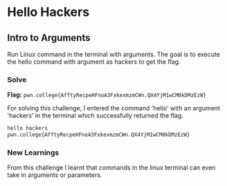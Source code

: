# Hello Hackers

## Intro to Arguments
Run Linux command in the terminal with arguments. The goal is to execute the hello command with argument as hackers to get the flag.

### Solve
**Flag:** `pwn.college{AfftyRecpeHFnoA3FxkexmzmCWn.QX4YjM1wCM0kDMzEzW}`

For solving this challenge, I entered the command 'hello' with an argument 'hackers' in the terminal which successfully returned the flag.

```bash
hello hackers
pwn.college{AfftyRecpeHFnoA3FxkexmzmCWn.QX4YjM1wCM0kDMzEzW}
```

### New Learnings
From this challenge I learnt that commands in the linux terminal can even take in arguments or parameters.
